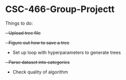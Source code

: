 # CSC-466-Group-Projectt


Things to do:

~~- Upload tree file~~

~~- Figure out how to save a tree~~

- Set up loop with hyperparameters to generate trees

~~- Parse dataset into categories~~

- Check quality of algorithm 
